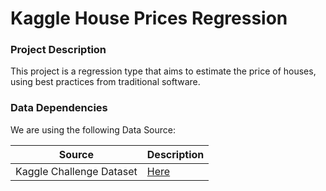 # Kaggle House Prices Regression

### Project Description
This project is a regression type that aims to estimate the price of houses, 
using best practices from traditional software.



### Data Dependencies
We are using the following Data Source:

| Source | Description |
|--------|-------------|
|Kaggle Challenge Dataset|[Here](https://www.kaggle.com/c/house-prices-advanced-regression-techniques/overview)|


